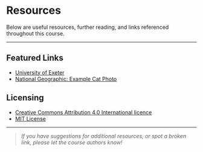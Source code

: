 # Resources

Below are useful resources, further reading, and links referenced throughout this course.

---

## Featured Links

- [University of Exeter](https://www.exeter.ac.uk/)
- [National Geographic: Example Cat Photo](https://i.natgeofe.com/n/548467d8-c5f1-4551-9f58-6817a8d2c45e/NationalGeographic_2572187.jpg?w=1436&h=958)

## Licensing

- [Creative Commons Attribution 4.0 International licence](https://creativecommons.org/licenses/by/4.0/)
- [MIT License](https://opensource.org/licenses/MIT)

---

> *If you have suggestions for additional resources, or spot a broken link, please let the course authors know!*
